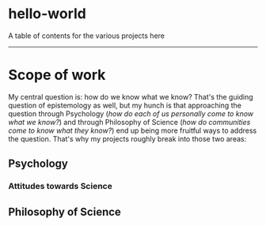 # hello-world
A table of contents for the various projects here

---
# Scope of work
My central question is: how do we know what we know?
That's the guiding question of epistemology as well, but my hunch is that approaching the question through Psychology (*how do each of us personally come to know what we know?*) and through Philosophy of Science (*how do communities come to know what they know?*) end up being more fruitful ways to address the question. 
That's why my projects roughly break into those two areas:

## Psychology

### Attitudes towards Science

## Philosophy of Science
